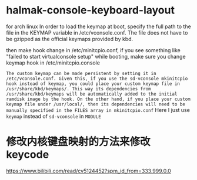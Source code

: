 # halmak-console-keyboard-layout
for arch linux
 In order to load the keymap at boot, specify the full path to the file in the KEYMAP variable in /etc/vconsole.conf. The file does not have to be gzipped as the official keymaps provided by kbd.
 
 then make hook change in /etc/minitcpio.conf,
 if you see something like "failed to start virtualconsole setup" while booting, make sure you change keymap hook in /etc/minitcpio.console

 ```The custom keymap can be made persistent by setting it in /etc/vconsole.conf. Given this, if you use the sd-vconsole mkinitcpio hook instead of keymap, you could place your custom keymap file in /usr/share/kbd/keymaps/. This way its dependencies from /usr/share/kbd/keymaps will be automatically added to the initial ramdisk image by the hook. On the other hand, if you place your custom keymap file under /usr/local/, then its dependencies will need to be manually specified in the FILES array in mkinitcpio.conf```
 Here I just use `keymap` instead of `sd-vconsole` in `MODULE`

# 修改内核键盘映射的方法来修改keycode 
https://www.bilibili.com/read/cv5124452?spm_id_from=333.999.0.0
